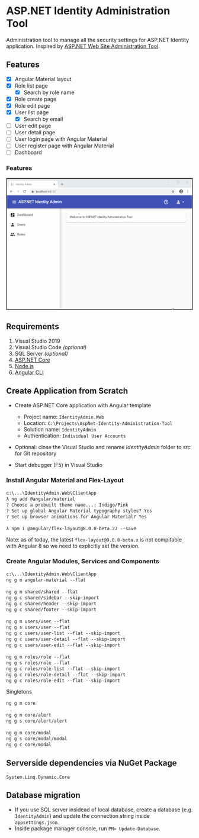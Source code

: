 # ASP.NET Identity Administration Tool
Administration tool to manage all the security settings for ASP.NET Identity application. Inspired by [ASP.NET Web Site Administration Tool](https://en.wikipedia.org/wiki/ASP.NET_Web_Site_Administration_Tool).

## Features
- [X] Angular Material layout
- [X] Role list page
  - [X] Search by role name
- [X] Role create page
- [X] Role edit page
- [X] User list page
  - [X] Search by email
- [ ] User edit page
- [ ] User detail page
- [ ] User login page with Angular Material
- [ ] User register page with Angular Material
- [ ] Dashboard

### Features
![](images/features.gif)

## Requirements
1. Visual Studio 2019
1. Visual Studio Code *(optional)*
1. SQL Server *(optional)*
1. [ASP.NET Core](https://dotnet.microsoft.com/download)
1. [Node.js](https://nodejs.org/)
1. [Angular CLI](https://cli.angular.io/)

## Create Application from Scratch

* Create ASP.NET Core application with Angular template
  * Project name: `IdentityAdmin.Web`
  * Location: `C:\Projects\AspNet-Identity-Administration-Tool`
  * Solution name: `IdentityAdmin`
  * Authentication: `Individual User Accounts`

* Optional: close the Visual Studio and rename *IdentityAdmin* folder to *src* for Git repository
* Start debugger (F5) in Visual Studio

### Install Angular Material and Flex-Layout

```console
c:\...\IdentityAdmin.Web\ClientApp
λ ng add @angular/material
? Choose a prebuilt theme name...: Indigo/Pink
? Set up global Angular Material typography styles? Yes
? Set up browser animations for Angular Material? Yes

λ npm i @angular/flex-layout@8.0.0-beta.27 --save
```

Note: as of today, the latest `flex-layout@9.0.0-beta.x` is not compitable with Angular 8 so we need to explicitly set the version.

### Create Angular Modules, Services and Components

```console
c:\...\IdentityAdmin.Web\ClientApp
ng g m angular-material --flat

ng g m shared/shared --flat
ng g c shared/sidebar --skip-import
ng g c shared/header --skip-import
ng g c shared/footer --skip-import

ng g m users/user --flat
ng g s users/user --flat
ng g c users/user-list --flat --skip-import
ng g c users/user-detail --flat --skip-import
ng g c users/user-edit --flat --skip-import

ng g m roles/role --flat
ng g s roles/role --flat
ng g c roles/role-list --flat --skip-import
ng g c roles/role-detail --flat --skip-import
ng g c roles/role-edit --flat --skip-import
```

Singletons
```console
ng g m core

ng g m core/alert
ng g s core/alert/alert

ng g m core/modal
ng g s core/modal/modal
ng g c core/modal
```

## Serverside dependencies via NuGet Package
```console
System.Linq.Dynamic.Core
```

## Database migration
* If you use SQL server insidead of local database, create a database (e.g. `IdentityAdmin`) and update the connection string inside `appsettings.json`.
* Inside package manager console, run `PM> Update-Database`.